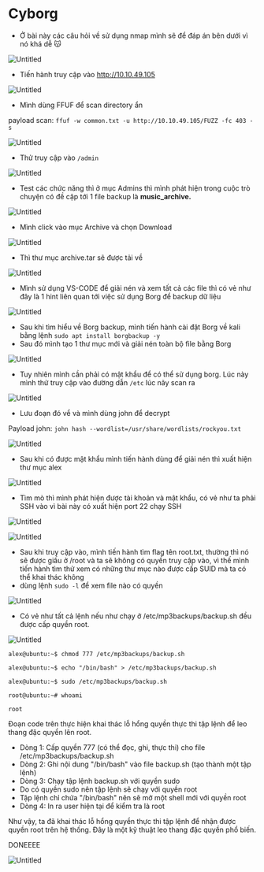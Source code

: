 # Cyborg

- Ở bài này các câu hỏi về sử dụng nmap mình sẽ để đáp án bên dưới vì nó khá dễ 😽

![Untitled](Cyborg%20491f9cc1e9214cf4b7c0505d7f409554/Untitled.png)

- Tiến hành truy cập vào http://10.10.49.105

![Untitled](Cyborg%20491f9cc1e9214cf4b7c0505d7f409554/Untitled%201.png)

- Mình dùng FFUF để scan directory ẩn

payload scan: `ffuf -w common.txt -u http://10.10.49.105/FUZZ -fc 403 -s`

![Untitled](Cyborg%20491f9cc1e9214cf4b7c0505d7f409554/Untitled%202.png)

- Thử truy cập vào `/admin`

![Untitled](Cyborg%20491f9cc1e9214cf4b7c0505d7f409554/Untitled%203.png)

- Test các chức năng thì ở mục Admins thì mình phát hiện trong cuộc trò chuyện có đề cập tới 1 file backup là **music_archive.**

![Untitled](Cyborg%20491f9cc1e9214cf4b7c0505d7f409554/Untitled%204.png)

- Mình click vào mục Archive và chọn Download

![Untitled](Cyborg%20491f9cc1e9214cf4b7c0505d7f409554/Untitled%205.png)

- Thì thư mục archive.tar sẽ được tải về

![Untitled](Cyborg%20491f9cc1e9214cf4b7c0505d7f409554/Untitled%206.png)

- Mình sử dụng VS-CODE để giải nén và xem tất cả các file thì có vẻ như đây là 1 hint liên quan tới việc sử dụng Borg để backup dữ liệu

![Untitled](Cyborg%20491f9cc1e9214cf4b7c0505d7f409554/Untitled%207.png)

- Sau khi tìm hiểu về Borg backup, mình tiến hành cài đặt Borg về kali bằng lệnh
`sudo apt install borgbackup -y`
- Sau đó mình tạo 1 thư mục mới và giải nén toàn bộ file bằng Borg

![Untitled](Cyborg%20491f9cc1e9214cf4b7c0505d7f409554/Untitled%208.png)

- Tuy nhiên mình cần phải có mật khẩu để có thể sử dụng borg. Lúc này mình thử truy cập vào đường dẫn `/etc` lúc nãy scan ra

![Untitled](Cyborg%20491f9cc1e9214cf4b7c0505d7f409554/Untitled%209.png)

- Lưu đoạn đó về và mình dùng john để decrypt

Payload john: `john hash --wordlist=/usr/share/wordlists/rockyou.txt`

![Untitled](Cyborg%20491f9cc1e9214cf4b7c0505d7f409554/Untitled%2010.png)

- Sau khi có được mật khẩu mình tiến hành dùng để giải nén thì xuất hiện thư mục alex

![Untitled](Cyborg%20491f9cc1e9214cf4b7c0505d7f409554/Untitled%2011.png)

- Tìm mò thì mình phát hiện được tài khoản và mật khẩu, có vẻ như ta phải SSH vào vì bài này có xuất hiện port 22 chạy SSH

![Untitled](Cyborg%20491f9cc1e9214cf4b7c0505d7f409554/Untitled%2012.png)

![Untitled](Cyborg%20491f9cc1e9214cf4b7c0505d7f409554/Untitled%2013.png)

- Sau khi truy cập vào, mình tiến hành tìm flag tên root.txt, thường thì nó sẽ được giấu ở /root và ta sẽ không có quyền truy cập vào, vì thế mình tiến hành tìm thử xem có những thư mục nào được cấp SUID mà ta có thể khai thác không
- dùng lệnh `sudo -l` để xem file nào có quyền

![Untitled](Cyborg%20491f9cc1e9214cf4b7c0505d7f409554/Untitled%2014.png)

- Có vẻ như tất cả lệnh nếu như chạy ở /etc/mp3backups/backup.sh đều được cấp quyền root.

![Untitled](Cyborg%20491f9cc1e9214cf4b7c0505d7f409554/Untitled%2015.png)

```visual-basic
alex@ubuntu:~$ chmod 777 /etc/mp3backups/backup.sh

alex@ubuntu:~$ echo "/bin/bash" > /etc/mp3backups/backup.sh

alex@ubuntu:~$ sudo /etc/mp3backups/backup.sh

root@ubuntu:~# whoami

root
```

Đoạn code trên thực hiện khai thác lỗ hổng quyền thực thi tập lệnh để leo thang đặc quyền lên root.

- Dòng 1: Cấp quyền 777 (có thể đọc, ghi, thực thi) cho file /etc/mp3backups/backup.sh
- Dòng 2: Ghi nội dung "/bin/bash" vào file backup.sh (tạo thành một tập lệnh)
- Dòng 3: Chạy tập lệnh backup.sh với quyền sudo
- Do có quyền sudo nên tập lệnh sẽ chạy với quyền root
- Tập lệnh chỉ chứa "/bin/bash" nên sẽ mở một shell mới với quyền root
- Dòng 4: In ra user hiện tại để kiểm tra là root

Như vậy, ta đã khai thác lỗ hổng quyền thực thi tập lệnh để nhận được quyền root trên hệ thống. Đây là một kỹ thuật leo thang đặc quyền phổ biến.

DONEEEE

![Untitled](Cyborg%20491f9cc1e9214cf4b7c0505d7f409554/Untitled%2016.png)